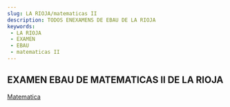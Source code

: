 ```yaml
---
slug: LA RIOJA/matematicas II
description: TODOS ENEXAMENS DE EBAU DE LA RIOJA
keywords:
 - LA RIOJA
 - EXAMEN
 - EBAU
 - matematicas II
---
```

## EXAMEN EBAU DE MATEMATICAS II DE LA RIOJA
[Matematica](https://drive.google.com/drive/folders/1oe4iX550rm-p3qtADWcWfgilqX6l3Nny?usp=sharing)